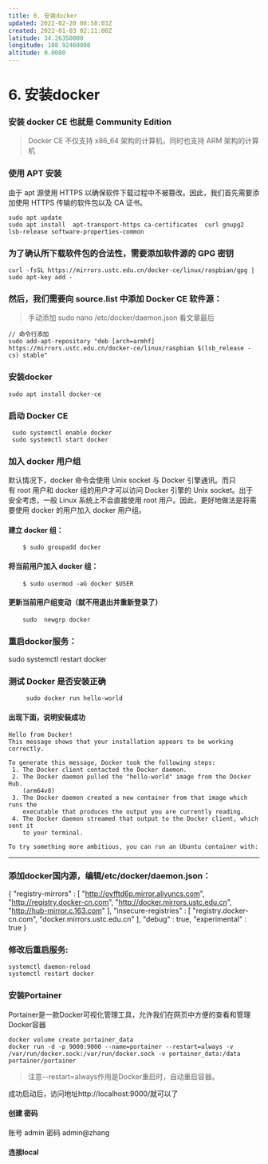 ```yaml
---
title: 6. 安装docker
updated: 2022-02-20 08:58:03Z
created: 2022-01-03 02:11:00Z
latitude: 34.26350000
longitude: 108.92460000
altitude: 0.0000
---
```


# 6\. 安装docker

### 安装 docker CE 也就是 Community Edition

> Docker CE 不仅支持 x86_64 架构的计算机，同时也支持 ARM 架构的计算机

### 使用 APT 安装

由于 apt 源使用 HTTPS 以确保软件下载过程中不被篡改。因此，我们首先需要添加使用 HTTPS 传输的软件包以及 CA 证书。

```
sudo apt update
sudo apt install  apt-transport-https ca-certificates  curl gnupg2 lsb-release software-properties-common
```

### 为了确认所下载软件包的合法性，需要添加软件源的 GPG 密钥

```
curl -fsSL https://mirrors.ustc.edu.cn/docker-ce/linux/raspbian/gpg | sudo apt-key add -
```

### 然后，我们需要向 source.list 中添加 Docker CE 软件源：

> 手动添加 sudo nano /etc/docker/daemon.json 看文章最后

```
// 命令行添加
sudo add-apt-repository "deb [arch=armhf] https://mirrors.ustc.edu.cn/docker-ce/linux/raspbian $(lsb_release -cs) stable"
```

### 安装docker

```
sudo apt install docker-ce
```

### 启动 Docker CE

```
 sudo systemctl enable docker
 sudo systemctl start docker
```

### 加入 docker 用户组

默认情况下，docker 命令会使用 Unix socket 与 Docker 引擎通讯。而只有 root 用户和 docker 组的用户才可以访问 Docker 引擎的 Unix socket。出于安全考虑，一般 Linux 系统上不会直接使用 root 用户。因此，更好地做法是将需要使用 docker 的用户加入 docker 用户组。

#### 建立 docker 组：

```
    $ sudo groupadd docker
```

#### 将当前用户加入 docker 组：

```
    $ sudo usermod -aG docker $USER
```

#### 更新当前用户组变动（就不用退出并重新登录了）

```
    sudo  newgrp docker
```

### 重启docker服务：

sudo systemctl restart docker

### 测试 Docker 是否安装正确

```
     sudo docker run hello-world
```

#### 出现下面，说明安装成功

```
Hello from Docker!
This message shows that your installation appears to be working correctly.

To generate this message, Docker took the following steps:
 1. The Docker client contacted the Docker daemon.
 2. The Docker daemon pulled the "hello-world" image from the Docker Hub.
    (arm64v8)
 3. The Docker daemon created a new container from that image which runs the
    executable that produces the output you are currently reading.
 4. The Docker daemon streamed that output to the Docker client, which sent it
    to your terminal.

To try something more ambitious, you can run an Ubuntu container with:
```

* * *

### 添加docker国内源，编辑/etc/docker/daemon.json：

{
"registry-mirrors" : \[
"http://ovfftd6p.mirror.aliyuncs.com",
"http://registry.docker-cn.com",
"http://docker.mirrors.ustc.edu.cn",
"http://hub-mirror.c.163.com"
\],
"insecure-registries" : \[
"registry.docker-cn.com",
"docker.mirrors.ustc.edu.cn"
\],
"debug" : true,
"experimental" : true
}

### 修改后重启服务:

```
systemctl daemon-reload
systemctl restart docker
```

### 安装Portainer

Portainer是一款Docker可视化管理工具，允许我们在网页中方便的查看和管理
Docker容器
```
docker volume create portainer_data
docker run -d -p 9000:9000 --name=portainer --restart=always -v /var/run/docker.sock:/var/run/docker.sock -v portainer_data:/data portainer/portainer
```

> 注意--restart=always作用是Docker重启时，自动重启容器。

成功启动后，访问地址http://localhost:9000/就可以了

#### 创建 密码

账号   admin
密码  admin@zhang

#### 连接local



